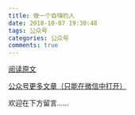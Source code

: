 ```yaml
---
title: 做一个自嗨的人
date: 2018-10-07 19:30:48
tags: 公众号
categories: 公众号
comments: true
---
```


[阅读原文](https://mp.weixin.qq.com/s/OS6f8cx0rjmP-za_Ulx0HQ) 

[公众号更多文章（只能在微信中打开）](https://mp.weixin.qq.com/mp/profile_ext?action=home&__biz=MzUyMTg5MjA5OA==&scene=123#wechat_redirect)

欢迎在下方留言…… 

<!---more--->
